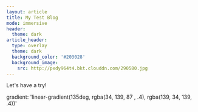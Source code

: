 ```yaml
---
layout: article
title: My Test Blog
mode: immersive
header:
  theme: dark
article_header:
  type: overlay
  theme: dark
  background_color: '#203028'
  background_image:
    src: http://pxdy964t4.bkt.clouddn.com/290580.jpg
---
```


Let's have a try!

gradient: 'linear-gradient(135deg, rgba(34, 139, 87 , .4), rgba(139, 34, 139, .4))'
